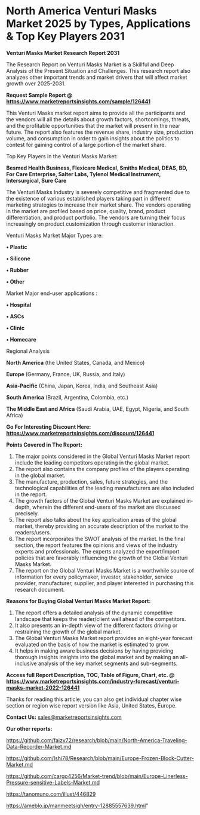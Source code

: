 # North America Venturi Masks Market 2025 by Types, Applications & Top Key Players 2031

<strong>Venturi Masks Market Research Report 2031</strong>

The Research Report on Venturi Masks Market is a Skillful and Deep Analysis of the Present Situation and Challenges. This research report also analyzes other important trends and market drivers that will affect market growth over 2025-2031.

<strong>Request Sample Report @ <a href=https://www.marketreportsinsights.com/sample/126441>https://www.marketreportsinsights.com/sample/126441</a></strong>

This Venturi Masks market report aims to provide all the participants and the vendors will all the details about growth factors, shortcomings, threats, and the profitable opportunities that the market will present in the near future. The report also features the revenue share, industry size, production volume, and consumption in order to gain insights about the politics to contest for gaining control of a large portion of the market share.

Top Key Players in the Venturi Masks Market:

<strong>Besmed Health Business, Flexicare Medical, Smiths Medical, DEAS, BD, For Care Enterprise, Salter Labs, Tylenol Medical Instrument, Intersurgical, Sure Care</strong>

The Venturi Masks Industry is severely competitive and fragmented due to the existence of various established players taking part in different marketing strategies to increase their market share. The vendors operating in the market are profiled based on price, quality, brand, product differentiation, and product portfolio. The vendors are turning their focus increasingly on product customization through customer interaction.

Venturi Masks Market Major Types are:

<strong>• Plastic

• Silicone

• Rubber

• Other</strong>

Market Major end-user applications :

<strong>• Hospital

• ASCs

• Clinic

• Homecare</strong>

Regional Analysis

</u><strong><b>North America</b></strong> (the United States, Canada, and Mexico)

<strong><b>Europe </b></strong>(Germany, France, UK, Russia, and Italy)

<strong><b>Asia-Pacific</b></strong> (China, Japan, Korea, India, and Southeast Asia)

<strong><b>South America</b></strong> (Brazil, Argentina, Colombia, etc.)

<strong><b>The Middle East and Africa</b></strong> (Saudi Arabia, UAE, Egypt, Nigeria, and South Africa)

<strong>Go For Interesting Discount Here: <a href=https://www.marketreportsinsights.com/discount/126441>https://www.marketreportsinsights.com/discount/126441</a></strong>

<strong>Points Covered in The Report:</strong>
<ol>
  <li>The major points considered in the Global Venturi Masks Market report include the leading competitors operating in the global market.</li>
  <li>The report also contains the company profiles of the players operating in the global market.</li>
  <li>The manufacture, production, sales, future strategies, and the technological capabilities of the leading manufacturers are also included in the report.</li>
  <li>The growth factors of the Global Venturi Masks Market are explained in-depth, wherein the different end-users of the market are discussed precisely.</li>
  <li>The report also talks about the key application areas of the global market, thereby providing an accurate description of the market to the readers/users.</li>
  <li>The report incorporates the SWOT analysis of the market. In the final section, the report features the opinions and views of the industry experts and professionals. The experts analyzed the export/import policies that are favorably influencing the growth of the Global Venturi Masks Market.</li>
  <li>The report on the Global Venturi Masks Market is a worthwhile source of information for every policymaker, investor, stakeholder, service provider, manufacturer, supplier, and player interested in purchasing this research document.</li>
</ol>
<strong>Reasons for Buying Global Venturi Masks Market Report:</strong>

<ol>
  <li>The report offers a detailed analysis of the dynamic competitive landscape that keeps the reader/client well ahead of the competitors.</li>
  <li>It also presents an in-depth view of the different factors driving or restraining the growth of the global market.</li>
  <li>The Global Venturi Masks Market report provides an eight-year forecast evaluated on the basis of how the market is estimated to grow.</li>
  <li>It helps in making aware business decisions by having providing thorough insights insights into the global market and by making an all-inclusive analysis of the key market segments and sub-segments.</li>
</ol>
<strong>Access full Report Description, TOC, Table of Figure, Chart, etc. @ <a href=https://www.marketreportsinsights.com/industry-forecast/venturi-masks-market-2022-126441>https://www.marketreportsinsights.com/industry-forecast/venturi-masks-market-2022-126441</a></strong>


Thanks for reading this article; you can also get individual chapter wise section or region wise report version like Asia, United States, Europe.

<strong>Contact Us:</strong>
sales@marketreportsinsights.com

<strong>Our other reports:</strong>

<a href=https://github.com/faizy72/research/blob/main/North-America-Traveling-Data-Recorder-Market.md>https://github.com/faizy72/research/blob/main/North-America-Traveling-Data-Recorder-Market.md</a>

<a href=https://github.com/Ishi78/Research/blob/main/Europe-Frozen-Block-Cutter-Market.md>https://github.com/Ishi78/Research/blob/main/Europe-Frozen-Block-Cutter-Market.md</a>

<a href=https://github.com/cargo4256/Market-trend/blob/main/Europe-Linerless-Pressure-sensitive-Labels-Market.md>https://github.com/cargo4256/Market-trend/blob/main/Europe-Linerless-Pressure-sensitive-Labels-Market.md</a>

<a href=https://tanomuno.com/illust/446829>https://tanomuno.com/illust/446829</a>

<a href=https://ameblo.jp/manmeetsigh/entry-12885557639.html>https://ameblo.jp/manmeetsigh/entry-12885557639.html</a>"
